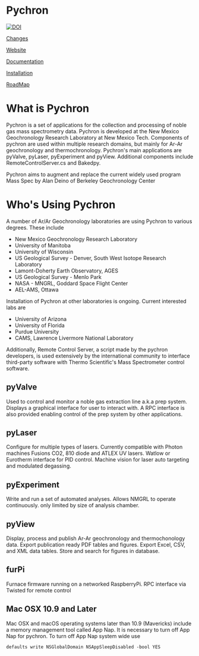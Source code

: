 Pychron
========

[![DOI](https://zenodo.org/badge/DOI/10.5281/zenodo.3237834.svg)](https://doi.org/10.5281/zenodo.3237834)

[Changes](CHANGELOG.md)

[Website](http://nmgrl.github.io/pychron/)

[Documentation](http://pychron.readthedocs.org)

[Installation](https://github.com/NMGRL/pychron/wiki/Install)

[RoadMap](ROADMAP.md)

What is Pychron
===============

Pychron is a set of applications for the collection and processing of noble gas mass spectrometry data. Pychron is developed at the New Mexico Geochronology Research Laboratory at New Mexico Tech. Components of pychron are used within multiple research domains, but mainly for Ar-Ar geochronology and thermochronology. Pychron's main applications are pyValve, pyLaser, pyExperiment and pyView. Additional components include RemoteControlServer.cs and Bakedpy.

Pychron aims to augment and replace the current widely used program Mass Spec by Alan Deino of Berkeley Geochronology Center

Who's Using Pychron
====================

A number of Ar/Ar Geochronology laboratories are using Pychron to various degrees. These include 

 - New Mexico Geochronology Research Laboratory
 - University of Manitoba
 - University of Wisconsin
 - US Geological Survey - Denver, South West Isotope Research Laboratory
 - Lamont-Doherty Earth Observatory, AGES
 - US Geological Survey - Menlo Park
 - NASA - MNGRL, Goddard Space Flight Center
 - AEL-AMS, Ottawa

Installation of Pychron at other laboratories is ongoing. Current interested labs are
  
  - University of Arizona
  - University of Florida
  - Purdue University
  - CAMS, Lawrence Livermore National Laboratory

Additionally, Remote Control Server, a script made by the pychron developers, is used extensively 
by the international community to interface third-party software with Thermo Scientific's Mass Spectrometer control software.

pyValve
-----------
Used to control and monitor a noble gas extraction line a.k.a prep system. Displays a graphical interface for user to interact with. A RPC interface is also provided enabling control of the prep system by other applications.

pyLaser
----------
Configure for multiple types of lasers. Currently compatible with Photon machines Fusions CO2, 810 diode and ATLEX UV lasers. Watlow or Eurotherm interface for PID control. Machine vision
for laser auto targeting and modulated degassing.

pyExperiment
--------------
Write and run a set of automated analyses. Allows NMGRL to operate continuously. only limited by size of analysis chamber.

pyView
-------
Display, process and publish Ar-Ar geochronology and thermochonology data. Export publication ready PDF tables and figures. Export Excel, CSV, and XML data tables. Store and search for figures in database.  

furPi
-------
Furnace firmware running on a networked RaspberryPi. RPC interface via Twisted for remote control

Mac OSX 10.9 and Later
--------------------
Mac OSX and macOS operating systems later than 10.9 (Mavericks) include a memory management tool called App Nap. It is necessary to 
turn off App Nap for pychron. 
To turn off App Nap system wide use

    
    defaults write NSGlobalDomain NSAppSleepDisabled -bool YES
